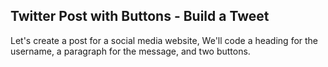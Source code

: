 ## Twitter Post with Buttons - Build a Tweet
 
 Let's create a post for a social media website, We'll code a 
 heading for the username, a paragraph for the message, and 
 two buttons.

 
